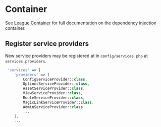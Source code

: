 # Container

<tip>
See <a href="https://container.thephpleague.com/">League Container</a> for full documentation on the dependency injection container. 
</tip>

## Register service providers

New service providers may be registered at in `config/services.php` at `services.providers`. 

```PHP
 'services' => [
    'providers' => [
        ConfigServiceProvider::class,
        OptionsServiceProvider::class,
        AssetServiceProvider::class,
        ViewServiceProvider::class,
        RouteServiceProvider::class,
        MagicLinkServiceProvider::class,
        AdminServiceProvider::class
        ...
    ],
    ...
```